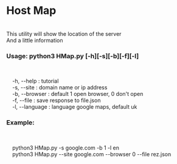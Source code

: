 <h1>Host Map</h1><br>
        This utility will show the location of the server<br>
        And a little information<br>
        <h3>Usage: python3 HMap.py [-h][-s][-b][-f][-l]</h3><br>
            <p>&nbsp;&nbsp;&nbsp;&nbsp;-h, --help : tutorial<br>
            &nbsp;&nbsp;&nbsp;&nbsp;-s, --site : domain name or ip address<br>
            &nbsp;&nbsp;&nbsp;&nbsp;-b, --browser : default 1 open browser, 0 don't open<br>
            &nbsp;&nbsp;&nbsp;&nbsp;-f, --file : save response to file.json<br>
            &nbsp;&nbsp;&nbsp;&nbsp;-l, --language : language google maps, default uk</p>
        <h3>Example:</h3><br>
            <p>&nbsp;&nbsp;&nbsp;&nbsp;python3 HMap.py -s google.com -b 1 -l en<br>
            &nbsp;&nbsp;&nbsp;&nbsp;python3 HMap.py --site google.com --browser 0 --file rez.json</p><br>
